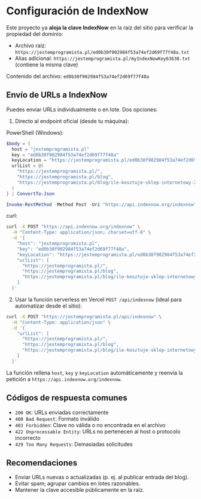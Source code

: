 # Configuración de IndexNow

Este proyecto ya **aloja la clave IndexNow** en la raíz del sitio para verificar la propiedad del dominio:

- Archivo raíz: `https://jestemprogramista.pl/ed0b30f902984f53a74ef2d69f77f48a.txt`
- Alias adicional: `https://jestemprogramista.pl/myIndexNowKey63638.txt` (contiene la misma clave)

Contenido del archivo: `ed0b30f902984f53a74ef2d69f77f48a`

## Envío de URLs a IndexNow

Puedes enviar URLs individualmente o en lote. Dos opciones:

1) Directo al endpoint oficial (desde tu máquina):

PowerShell (Windows):

```powershell
$body = {
  host = "jestemprogramista.pl"
  key = "ed0b30f902984f53a74ef2d69f77f48a"
  keyLocation = "https://jestemprogramista.pl/ed0b30f902984f53a74ef2d69f77f48a.txt"
  urlList = @(
    "https://jestemprogramista.pl/",
    "https://jestemprogramista.pl/blog",
    "https://jestemprogramista.pl/blog/ile-kosztuje-sklep-internetowy-2024"
  )
} | ConvertTo-Json

Invoke-RestMethod -Method Post -Uri "https://api.indexnow.org/indexnow" -ContentType "application/json; charset=utf-8" -Body $body
```

curl:

```bash
curl -X POST "https://api.indexnow.org/indexnow" \
  -H "Content-Type: application/json; charset=utf-8" \
  -d '{
    "host": "jestemprogramista.pl",
    "key": "ed0b30f902984f53a74ef2d69f77f48a",
    "keyLocation": "https://jestemprogramista.pl/ed0b30f902984f53a74ef2d69f77f48a.txt",
    "urlList": [
      "https://jestemprogramista.pl/",
      "https://jestemprogramista.pl/blog",
      "https://jestemprogramista.pl/blog/ile-kosztuje-sklep-internetowy-2024"
    ]
  }'
```

2) Usar la función serverless en Vercel `POST /api/indexnow` (ideal para automatizar desde el sitio):

```bash
curl -X POST "https://jestemprogramista.pl/api/indexnow" \
  -H "Content-Type: application/json" \
  -d '{
    "urlList": [
      "https://jestemprogramista.pl/",
      "https://jestemprogramista.pl/blog",
      "https://jestemprogramista.pl/blog/ile-kosztuje-sklep-internetowy-2024"
    ]
  }'
```

La función rellena `host`, `key` y `keyLocation` automáticamente y reenvía la petición a `https://api.indexnow.org/indexnow`.

## Códigos de respuesta comunes

- `200 OK`: URLs enviadas correctamente
- `400 Bad Request`: Formato inválido
- `403 Forbidden`: Clave no válida o no encontrada en el archivo
- `422 Unprocessable Entity`: URLs no pertenecen al host o protocolo incorrecto
- `429 Too Many Requests`: Demasiadas solicitudes

## Recomendaciones

- Enviar URLs nuevas o actualizadas (p. ej. al publicar entrada del blog).
- Evitar spam; agrupar cambios en lotes razonables.
- Mantener la clave accesible públicamente en la raíz.